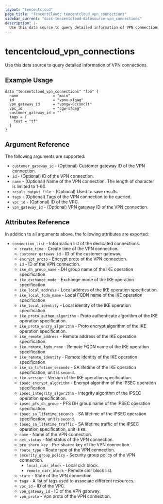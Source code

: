 ```yaml
---
layout: "tencentcloud"
page_title: "TencentCloud: tencentcloud_vpn_connections"
sidebar_current: "docs-tencentcloud-datasource-vpn_connections"
description: |-
  Use this data source to query detailed information of VPN connections.
---
```


# tencentcloud_vpn_connections

Use this data source to query detailed information of VPN connections.

## Example Usage

```hcl
data "tencentcloud_vpn_connections" "foo" {
  name                = "main"
  id                  = "vpnx-xfqag"
  vpn_gateway_id      = "vpngw-8ccsnclt"
  vpc_id              = "cgw-xfqag"
  customer_gateway_id = ""
  tags = {
    test = "tf"
  }
}
```

## Argument Reference

The following arguments are supported:

* `customer_gateway_id` - (Optional) Customer gateway ID of the VPN connection.
* `id` - (Optional) ID of the VPN connection.
* `name` - (Optional) Name of the VPN connection. The length of character is limited to 1-60.
* `result_output_file` - (Optional) Used to save results.
* `tags` - (Optional) Tags of the VPN connection to be queried.
* `vpc_id` - (Optional) ID of the VPC.
* `vpn_gateway_id` - (Optional) VPN gateway ID of the VPN connection.

## Attributes Reference

In addition to all arguments above, the following attributes are exported:

* `connection_list` - Information list of the dedicated connections.
  * `create_time` - Create time of the VPN connection.
  * `customer_gateway_id` - ID of the customer gateway.
  * `encrypt_proto` - Encrypt proto of the VPN connection.
  * `id` - ID of the VPN connection.
  * `ike_dh_group_name` - DH group name of the IKE operation specification.
  * `ike_exchange_mode` - Exchange mode of the IKE operation specification.
  * `ike_local_address` - Local address of the IKE operation specification.
  * `ike_local_fqdn_name` - Local FQDN name of the IKE operation specification.
  * `ike_local_identity` - Local identity of the IKE operation specification.
  * `ike_proto_authen_algorithm` - Proto authenticate algorithm of the IKE operation specification.
  * `ike_proto_encry_algorithm` - Proto encrypt algorithm of the IKE operation specification.
  * `ike_remote_address` - Remote address of the IKE operation specification.
  * `ike_remote_fqdn_name` - Remote FQDN name of the IKE operation specification.
  * `ike_remote_identity` - Remote identity of the IKE operation specification.
  * `ike_sa_lifetime_seconds` - SA lifetime of the IKE operation specification, unit is `second`.
  * `ike_version` - Version of the IKE operation specification.
  * `ipsec_encrypt_algorithm` - Encrypt algorithm of the IPSEC operation specification.
  * `ipsec_integrity_algorithm` - Integrity algorithm of the IPSEC operation specification.
  * `ipsec_pfs_dh_group` - PFS DH group name of the IPSEC operation specification.
  * `ipsec_sa_lifetime_seconds` - SA lifetime of the IPSEC operation specification, unit is `second`.
  * `ipsec_sa_lifetime_traffic` - SA lifetime traffic of the IPSEC operation specification, unit is `KB`.
  * `name` - Name of the VPN connection.
  * `net_status` - Net status of the VPN connection.
  * `pre_share_key` - Pre-shared key of the VPN connection.
  * `route_type` - Route type of the VPN connection.
  * `security_group_policy` - Security group policy of the VPN connection.
    * `local_cidr_block` - Local cidr block.
    * `remote_cidr_block` - Remote cidr block list.
  * `state` - State of the VPN connection.
  * `tags` - A list of tags used to associate different resources.
  * `vpc_id` - ID of the VPC.
  * `vpn_gateway_id` - ID of the VPN gateway.
  * `vpn_proto` - Vpn proto of the VPN connection.


